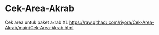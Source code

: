 # Cek-Area-Akrab
Cek area untuk paket akrab XL
https://raw.githack.com/riyora/Cek-Area-Akrab/main/Cek-Area-Akrab.html
